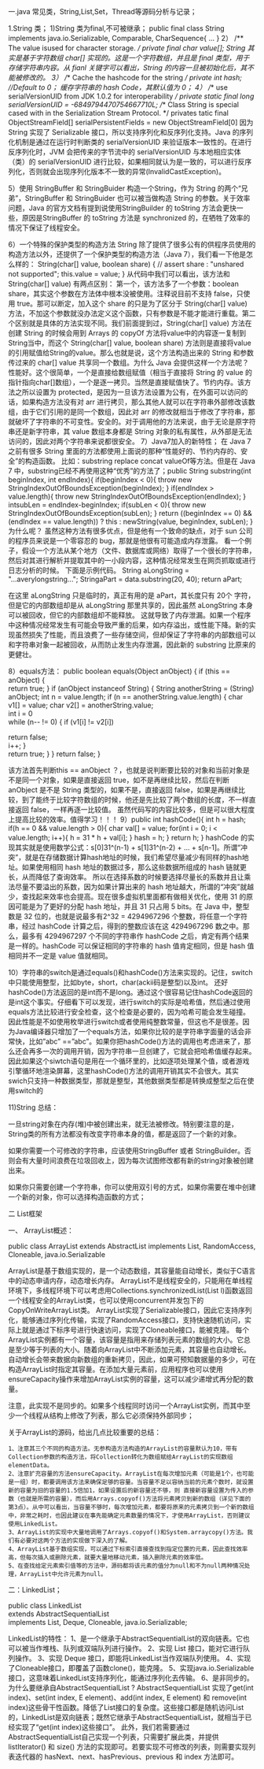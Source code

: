 ﻿一.java 常见类，String,List,Set，Thread等源码分析与记录；

1.String 类；
1)String 类为final,不可被继承；
public final class String implements java.io.Serializable, Comparable<String>, CharSequence{
...
}
2）
/**
The value isused for character storage.
*/
private final char value[];
String 其实是基于字符数组 char[] 实现的。这是一个字符数组，并且是 final 类型，用于存储字符串内容。从 fianl 关键字可以看出，String 的内容一旦被初始化后，其不能被修改的。
3）
/**
Cache the hashcode for the string
*/
private int hash;  //Default to 0；
缓存字符串的 hash Code，其默认值为 0；
4）
/**
use serialVersionUID from JDK 1.0.2 for interoperability
*/
private static final long serialVersionUID = -6849794470754667710L;
/**
Class String is special cased with in the Serialization Stream Protocol.
*/
privates tatic final ObjectStreamField[] serialPersistentFields =  new ObjectStreamField[0]
因为 String 实现了 Serializable 接口，所以支持序列化和反序列化支持。Java 的序列化机制是通过在运行时判断类的 serialVersionUID 来验证版本一致性的。在进行反序列化时，JVM 会把传来的字节流中的 serialVersionUID 与本地相应实体（类）的
serialVersionUID 进行比较，如果相同就认为是一致的，可以进行反序列化，否则就会出现序列化版本不一致的异常(InvalidCastException)。

5）使用 StringBuffer 和 StringBuider 构造一个String，作为 String 的两个“兄弟”，StringBuffer 和 StringBuider 也可以被当做构造 String 的参数。关于效率问题，Java 的官方文档有提到说使用StringBuilder 的 toString 方法会更快一些，原因是StringBuffer 的 toString 方法是 synchronized 的，在牺牲了效率的情况下保证了线程安全。

6）一个特殊的保护类型的构造方法
String 除了提供了很多公有的供程序员使用的构造方法以外，还提供了一个保护类型的构造方法（Java 7），我们看一下他是怎么样的：
String(char[] value, boolean share) {
 // assert share : "unshared not supported";
 this.value = value;
}
从代码中我们可以看出，该方法和 String(char[] value) 有两点区别：
第一个，该方法多了一个参数：boolean share，其实这个参数在方法体中根本没被使用。注释说目前不支持 false，只使用 true。那可以断定，加入这个 share 的只是为了区分于 String(char[] value) 方法，不加这个参数就没办法定义这个函数，只有参数是不能才能进行重载。第二个区别就是具体的方法实现不同。我们前面提到过，String(char[] value) 方法在创建 String 的时候会用到 Arrays 的 copyOf 方法将value中的内容逐一复制到 String当中，而这个 String(char[] value, boolean share) 方法则是直接将value的引用赋值给String的value。那么也就是说，这个方法构造出来的 String 和参数传过来的 char[] value 共享同一个数组。为什么 Java 会提供这样一个方法呢？性能好。这个很简单，一个是直接给数组赋值（相当于直接将 String 的 value 的指针指向char[]数组），一个是逐一拷贝。当然是直接赋值快了。节约内存。该方法之所以设置为 protected，是因为一旦该方法设置为公有，在外面可以访问的话，如果构造方法没有对 arr 进行拷贝，那么其他人就可以在字符串外部修改该数组，由于它们引用的是同一个数组，因此对 arr 的修改就相当于修改了字符串，那就破坏了字符串的不可变性。安全的。对于调用他的方法来说，由于无论是原字符串还是新字符串，其 value 数组本身都是 String 对象的私有属性，从外部是无法访问的，因此对两个字符串来说都很安全。
7）Java7加入的新特性；
在 Java 7 之前有很多 String 里面的方法都使用上面说的那种“性能好的、节约内存的、安全”的构造函数。
比如：substring replace concat valueOf等方法。但是在 Java 7 中，substring已经不再使用这种“优秀”的方法了；public String substring(int beginIndex, int endIndex){
  if(beginIndex < 0){
    throw new StringIndexOutOfBoundsException(beginIndex);
  }
  if(endIndex > value.length){
    throw new StringIndexOutOfBoundsException(endIndex);
  }
  intsubLen = endIndex-beginIndex;
  if(subLen < 0){
    throw new StringIndexOutOfBoundsException(subLen);
  }
  return ((beginIndex == 0) && (endIndex == value.length)) ? this  : newString(value, beginIndex, subLen);
}
为什么呢？
虽然这种方法有很多优点，但是他有一个致命的缺点，对于 sun 公司的程序员来说是一个零容忍的
bug，那就是他很有可能造成内存泄露。
看一个例子，假设一个方法从某个地方（文件、数据库或网络）取得了一个很长的字符串，然后对其进行解析并提取其中的一小段内容，这种情况经常发生在网页抓取或进行日志分析的时候。
下面是示例代码。
String aLongString = "...averylongstring...";
StringaPart = data.substring(20, 40);
return aPart;

在这里 aLongString 只是临时的，真正有用的是
aPart，其长度只有 20个 字符，但是它的内部数组却是从 aLongString 那里共享的，因此虽然
aLongString 本身可以被回收，但它的内部数组却不能释放。
这就导致了内存泄漏。如果一个程序中这种情况经常发生有可能会导致严重的后果，如内存溢出，或性能下降。新的实现虽然损失了性能，而且浪费了一些存储空间，但却保证了字符串的内部数组可以和字符串对象一起被回收，从而防止发生内存泄漏，因此新的 substring 比原来的更健壮。

8）equals方法：
public boolean equals(Object anObject) {
if (this == anObject) {      
  return true;
     } 
    if (anObject instanceof String) {
       String anotherString = (String) anObject;
       int n = value.length;
if (n == anotherString.value.length) {
         char v1[] = value;
char v2[] = anotherString.value;  
int i = 0   
 while (n-- != 0) {
if (v1[i] != v2[i])
             
return false;        
 i++;
           }    
return true;
       }
   } 
   return false;
}

该方法首先判断this == anObject ？，也就是说判断要比较的对象和当前对象是不是同一个对象，如果是直接返回 true，如不是再继续比较，然后在判断
anObject 是不是 String
类型的，如果不是，直接返回 false，如果是再继续比较，到了能终于比较字符数组的时候，他还是先比较了两个数组的长度，不一样直接返回 false，一样再逐一比较值。 虽然代码写的内容比较多，但是可以很大程度上提高比较的效率。值得学习！！！
9）public int hashCode(){
  int h = hash;
  if(h == 0 && value.length > 0){
    char val[] = value;
    for(int i = 0; i < value.length; i++){
      h = 31 * h + val[i];
    }
    hash = h;
  }
  return h;
}
hashCode 的实现其实就是使用数学公式：s[0]31^(n-1) + s[1]31^(n-2) + ... + s[n-1]。所谓“冲突”，就是在存储数据计算hash地址的时候，我们希望尽量减少有同样的hash地址。如果使用相同 hash 地址的数据过多，那么这些数据所组成的 hash 链就更长，从而降低了查询效率。
所以在选择系数的时候要选择尽量长的系数并且让乘法尽量不要溢出的系数，因为如果计算出来的
hash 地址越大，所谓的“冲突”就越少，查找起来效率也会提高。现在很多虚拟机里面都有做相关优化，使用 31 的原因可能是为了更好的分配 hash 地址，并且 31 只占用 5 bits。在 Java 中，整型数是 32 位的，也就是说最多有2^32 = 4294967296 个整数，将任意一个字符串，经过 hashCode 计算之后，得到的整数应该在这
4294967296 数之中。那么，最多有 4294967297
个不同的字符串作 hashCode 之后，肯定有两个结果是一样的。hashCode 可以保证相同的字符串的 hash 值肯定相同，但是 hash 值相同并不一定是 value 值就相同。

10）字符串的switch是通过equals()和hashCode()方法来实现的。记住，switch中只能使用整型，比如byte，short，char(ackii码是整型)以及int。
还好hashCode()方法返回的是int而不是long。通过这个很容易记住hashCode返回的是int这个事实。仔细看下可以发现，进行switch的实际是哈希值，然后通过使用equals方法比较进行安全检查，这个检查是必要的，因为哈希可能会发生碰撞。因此性能是不如使用枚举进行switch或者使用纯整数常量，但这也不是很差。因为Java编译器只增加了一个equals方法，如果你比较的是字符串字面量的话会非常快，比如”abc” ==”abc”。如果你把hashCode()方法的调用也考虑进来了，那么还会再多一次的调用开销，因为字符串一旦创建了，它就会把哈希值缓存起来。
因此如果这个siwtch语句是用在一个循环里的，比如逐项处理某个值，或者游戏引擎循环地渲染屏幕，这里hashCode()方法的调用开销其实不会很大。其实swich只支持一种数据类型，那就是整型，其他数据类型都是转换成整型之后在使用switch的

11)String 总结：

一旦string对象在内存(堆)中被创建出来，就无法被修改。特别要注意的是，String类的所有方法都没有改变字符串本身的值，都是返回了一个新的对象。

如果你需要一个可修改的字符串，应该使用StringBuffer 或者 StringBuilder。否则会有大量时间浪费在垃圾回收上，因为每次试图修改都有新的string对象被创建出来。

如果你只需要创建一个字符串，你可以使用双引号的方式，如果你需要在堆中创建一个新的对象，你可以选择构造函数的方式；


二 List框架

一、 ArrayList概述：

public class ArrayList<E> extends AbstractList<E>
        implements List<E>, RandomAccess, Cloneable, java.io.Serializable

ArrayList是基于数组实现的，是一个动态数组，其容量能自动增长，类似于C语言中的动态申请内存，动态增长内存。
ArrayList不是线程安全的，只能用在单线程环境下，多线程环境下可以考虑用Collections.synchronizedList(List l)函数返回一个线程安全的ArrayList类，也可以使用concurrent并发包下的CopyOnWriteArrayList类。
ArrayList实现了Serializable接口，因此它支持序列化，能够通过序列化传输，实现了RandomAccess接口，支持快速随机访问，实际上就是通过下标序号进行快速访问，实现了Cloneable接口，能被克隆。
每个ArrayList实例都有一个容量，该容量是指用来存储列表元素的数组的大小。它总是至少等于列表的大小。随着向ArrayList中不断添加元素，其容量也自动增长。自动增长会带来数据向新数组的重新拷贝，因此，如果可预知数据量的多少，可在构造ArrayList时指定其容量。在添加大量元素前，应用程序也可以使用ensureCapacity操作来增加ArrayList实例的容量，这可以减少递增式再分配的数量。

注意，此实现不是同步的。如果多个线程同时访问一个ArrayList实例，而其中至少一个线程从结构上修改了列表，那么它必须保持外部同步；

关于ArrayList的源码，给出几点比较重要的总结：

    1、注意其三个不同的构造方法。无参构造方法构造的ArrayList的容量默认为10，带有Collection参数的构造方法，将Collection转化为数组赋给ArrayList的实现数组elementData。
    2、注意扩充容量的方法ensureCapacity。ArrayList在每次增加元素（可能是1个，也可能是一组）时，都要调用该方法来确保足够的容量。当容量不足以容纳当前的元素个数时，就设置新的容量为旧的容量的1.5倍加1，如果设置后的新容量还不够，则 直接新容量设置为传入的参数（也就是所需的容量），而后用Arrays.copyof()方法将元素拷贝到新的数组（详见下面的第3点）。从中可以看出，当容量不够时，每次增加元素，都要将原来的元素拷贝到一个新的数组中，非常之耗时，也因此建议在事先能确定元素数量的情况下，才使用ArrayList，否则建议使用LinkedList。
    3、ArrayList的实现中大量地调用了Arrays.copyof()和System.arraycopy()方法。我们有必要对这两个方法的实现做下深入的了解。
    4、ArrayList基于数组实现，可以通过下标索引直接查找到指定位置的元素，因此查找效率高，但每次插入或删除元素，就要大量地移动元素，插入删除元素的效率低。
    5、在查找给定元素索引值等的方法中，源码都将该元素的值分为null和不为null两种情况处理，ArrayList中允许元素为null。


二：LinkedList；

public class LinkedList<E>  
    extends AbstractSequentialList<E>  
    implements List<E>, Deque<E>, Cloneable, java.io.Serializable;


LinkedList的特性：
  1、是一个继承于AbstractSequentialList的双向链表。它也可以被当作堆栈、队列或双端队列进行操作。
  2、实现 List 接口，能对它进行队列操作。
  3、实现 Deque 接口，即能将LinkedList当作双端队列使用。
  4、实现了Cloneable接口，即覆盖了函数clone()，能克隆。
  5、实现java.io.Serializable接口，这意味着LinkedList支持序列化，能通过序列化去传输。
  6、是非同步的。
为什么要继承自AbstractSequentialList ?
    AbstractSequentialList 实现了get(int index)、set(int index, E element)、add(int index, E element) 和 remove(int index)这些骨干性函数。降低了List接口的复杂度。这些接口都是随机访问List的，LinkedList是双向链表；既然它继承于AbstractSequentialList，就相当于已经实现了“get(int index)这些接口”。
    此外，我们若需要通过AbstractSequentialList自己实现一个列表，只需要扩展此类，并提供 listIterator() 和 size() 方法的实现即可。若要实现不可修改的列表，则需要实现列表迭代器的 hasNext、next、hasPrevious、previous 和 index 方法即可。





















